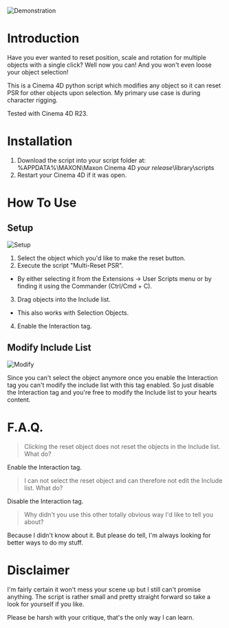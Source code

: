 ![Demonstration](https://i.imgur.com/JzaFiHY.gif)

# Introduction
Have you ever wanted to reset position, scale and rotation for multiple objects with a single click? Well now you can! And you won't even loose your object selection!

This is a Cinema 4D python script which modifies any object so it can reset PSR for other objects upon selection. My primary use case is during character rigging.

Tested with Cinema 4D R23.

# Installation
1. Download the script into your script folder at:
%APPDATA%\MAXON\Maxon Cinema 4D *your release*\library\scripts
2. Restart your Cinema 4D if it was open.

# How To Use
## Setup

![Setup](https://i.imgur.com/b8LcjMI.gif)

1. Select the object which you'd like to make the reset button.
2. Execute the script "Multi-Reset PSR".
- By either selecting it from the Extensions -> User Scripts menu or by finding it using the Commander (Ctrl/Cmd + C).
3. Drag objects into the Include list.
- This also works with Selection Objects.
4. Enable the Interaction tag.

## Modify Include List

![Modify](https://i.imgur.com/UShEkFf.gif)

Since you can't select the object anymore once you enable the Interaction tag you can't modify the include list with this tag enabled. So just disable the Interaction tag and you're free to modify the Include list to your hearts content.

# F.A.Q.

> Clicking the reset object does not reset the objects in the Include list. What do?

Enable the Interaction tag.

> I can not select the reset object and can therefore not edit the Include list. What do?

Disable the Interaction tag.

> Why didn't you use this other totally obvious way I'd like to tell you about?

Because I didn't know about it. But please do tell, I'm always looking for better ways to do my stuff.

# Disclaimer
I'm fairly certain it won't mess your scene up but I still can't promise anything. The script is rather small and pretty straight forward so take a look for yourself if you like.

Please be harsh with your critique, that's the only way I can learn.
